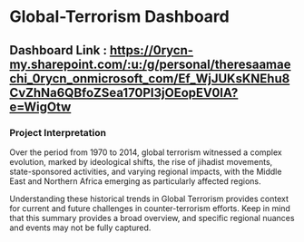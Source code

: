 # Global-Terrorism Dashboard

## Dashboard Link : https://0rycn-my.sharepoint.com/:u:/g/personal/theresaamaechi_0rycn_onmicrosoft_com/Ef_WjJUKsKNEhu8CvZhNa6QBfoZSea170PI3jOEopEV0IA?e=WigOtw

### Project Interpretation
Over the period from 1970 to 2014, global terrorism witnessed a complex evolution, marked by ideological shifts, the rise of jihadist movements, state-sponsored activities,
and varying regional impacts, with the Middle East and Northern Africa emerging as particularly affected regions.

Understanding these historical trends in Global Terrorism provides context for current and future challenges in counter-terrorism efforts.
Keep in mind that this summary provides a broad overview, and specific regional nuances and events may not be fully captured.


